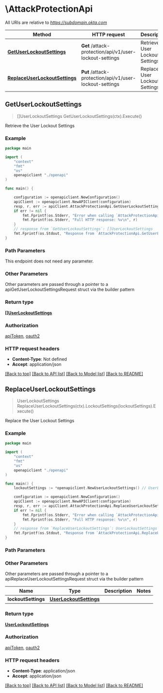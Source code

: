 # \AttackProtectionApi

All URIs are relative to *https://subdomain.okta.com*

Method | HTTP request | Description
------------- | ------------- | -------------
[**GetUserLockoutSettings**](AttackProtectionApi.md#GetUserLockoutSettings) | **Get** /attack-protection/api/v1/user-lockout-settings | Retrieve the User Lockout Settings
[**ReplaceUserLockoutSettings**](AttackProtectionApi.md#ReplaceUserLockoutSettings) | **Put** /attack-protection/api/v1/user-lockout-settings | Replace the User Lockout Settings



## GetUserLockoutSettings

> []UserLockoutSettings GetUserLockoutSettings(ctx).Execute()

Retrieve the User Lockout Settings



### Example

```go
package main

import (
    "context"
    "fmt"
    "os"
    openapiclient "./openapi"
)

func main() {

    configuration := openapiclient.NewConfiguration()
    apiClient := openapiclient.NewAPIClient(configuration)
    resp, r, err := apiClient.AttackProtectionApi.GetUserLockoutSettings(context.Background()).Execute()
    if err != nil {
        fmt.Fprintf(os.Stderr, "Error when calling `AttackProtectionApi.GetUserLockoutSettings``: %v\n", err)
        fmt.Fprintf(os.Stderr, "Full HTTP response: %v\n", r)
    }
    // response from `GetUserLockoutSettings`: []UserLockoutSettings
    fmt.Fprintf(os.Stdout, "Response from `AttackProtectionApi.GetUserLockoutSettings`: %v\n", resp)
}
```

### Path Parameters

This endpoint does not need any parameter.

### Other Parameters

Other parameters are passed through a pointer to a apiGetUserLockoutSettingsRequest struct via the builder pattern


### Return type

[**[]UserLockoutSettings**](UserLockoutSettings.md)

### Authorization

[apiToken](../README.md#apiToken), [oauth2](../README.md#oauth2)

### HTTP request headers

- **Content-Type**: Not defined
- **Accept**: application/json

[[Back to top]](#) [[Back to API list]](../README.md#documentation-for-api-endpoints)
[[Back to Model list]](../README.md#documentation-for-models)
[[Back to README]](../README.md)


## ReplaceUserLockoutSettings

> UserLockoutSettings ReplaceUserLockoutSettings(ctx).LockoutSettings(lockoutSettings).Execute()

Replace the User Lockout Settings



### Example

```go
package main

import (
    "context"
    "fmt"
    "os"
    openapiclient "./openapi"
)

func main() {
    lockoutSettings := *openapiclient.NewUserLockoutSettings() // UserLockoutSettings | 

    configuration := openapiclient.NewConfiguration()
    apiClient := openapiclient.NewAPIClient(configuration)
    resp, r, err := apiClient.AttackProtectionApi.ReplaceUserLockoutSettings(context.Background()).LockoutSettings(lockoutSettings).Execute()
    if err != nil {
        fmt.Fprintf(os.Stderr, "Error when calling `AttackProtectionApi.ReplaceUserLockoutSettings``: %v\n", err)
        fmt.Fprintf(os.Stderr, "Full HTTP response: %v\n", r)
    }
    // response from `ReplaceUserLockoutSettings`: UserLockoutSettings
    fmt.Fprintf(os.Stdout, "Response from `AttackProtectionApi.ReplaceUserLockoutSettings`: %v\n", resp)
}
```

### Path Parameters



### Other Parameters

Other parameters are passed through a pointer to a apiReplaceUserLockoutSettingsRequest struct via the builder pattern


Name | Type | Description  | Notes
------------- | ------------- | ------------- | -------------
 **lockoutSettings** | [**UserLockoutSettings**](UserLockoutSettings.md) |  | 

### Return type

[**UserLockoutSettings**](UserLockoutSettings.md)

### Authorization

[apiToken](../README.md#apiToken), [oauth2](../README.md#oauth2)

### HTTP request headers

- **Content-Type**: application/json
- **Accept**: application/json

[[Back to top]](#) [[Back to API list]](../README.md#documentation-for-api-endpoints)
[[Back to Model list]](../README.md#documentation-for-models)
[[Back to README]](../README.md)

